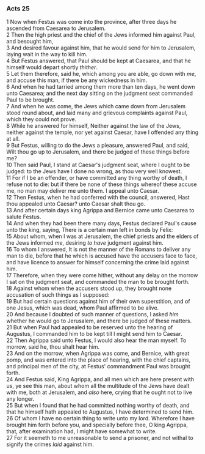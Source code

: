 ### Acts 25

1 Now when Festus was come into the province, after three days he ascended from Caesarea to Jerusalem.  
2 Then the high priest and the chief of the Jews informed him against Paul, and besought him,  
3 And desired favour against him, that he would send for him to Jerusalem, laying wait in the way to kill him.  
4 But Festus answered, that Paul should be kept at Caesarea, and that he himself would depart shortly *thither*.  
5 Let them therefore, said he, which among you are able, go down with *me*, and accuse this man, if there be any wickedness in him.  
6 And when he had tarried among them more than ten days, he went down unto Caesarea; and the next day sitting on the judgment seat commanded Paul to be brought.  
7 And when he was come, the Jews which came down from Jerusalem stood round about, and laid many and grievous complaints against Paul, which they could not prove.  
8 While he answered for himself, Neither against the law of the Jews, neither against the temple, nor yet against Caesar, have I offended any thing at all.  
9 But Festus, willing to do the Jews a pleasure, answered Paul, and said, Wilt thou go up to Jerusalem, and there be judged of these things before me?  
10 Then said Paul, I stand at Caesar's judgment seat, where I ought to be judged: to the Jews have I done no wrong, as thou very well knowest.  
11 For if I be an offender, or have committed any thing worthy of death, I refuse not to die: but if there be none of these things whereof these accuse me, no man may deliver me unto them. I appeal unto Caesar.  
12 Then Festus, when he had conferred with the council, answered, Hast thou appealed unto Caesar? unto Caesar shalt thou go.  
13 And after certain days king Agrippa and Bernice came unto Caesarea to salute Festus.  
14 And when they had been there many days, Festus declared Paul's cause unto the king, saying, There is a certain man left in bonds by Felix:  
15 About whom, when I was at Jerusalem, the chief priests and the elders of the Jews informed *me*, desiring *to have* judgment against him.  
16 To whom I answered, It is not the manner of the Romans to deliver any man to die, before that he which is accused have the accusers face to face, and have licence to answer for himself concerning the crime laid against him.  
17 Therefore, when they were come hither, without any delay on the morrow I sat on the judgment seat, and commanded the man to be brought forth.  
18 Against whom when the accusers stood up, they brought none accusation of such things as I supposed:  
19 But had certain questions against him of their own superstition, and of one Jesus, which was dead, whom Paul affirmed to be alive.  
20 And because I doubted of such manner of questions, I asked *him* whether he would go to Jerusalem, and there be judged of these matters.  
21 But when Paul had appealed to be reserved unto the hearing of Augustus, I commanded him to be kept till I might send him to Caesar.  
22 Then Agrippa said unto Festus, I would also hear the man myself. To morrow, said he, thou shalt hear him.  
23 And on the morrow, when Agrippa was come, and Bernice, with great pomp, and was entered into the place of hearing, with the chief captains, and principal men of the city, at Festus' commandment Paul was brought forth.  
24 And Festus said, King Agrippa, and all men which are here present with us, ye see this man, about whom all the multitude of the Jews have dealt with me, both at Jerusalem, and *also* here, crying that he ought not to live any longer.  
25 But when I found that he had committed nothing worthy of death, and that he himself hath appealed to Augustus, I have determined to send him.  
26 Of whom I have no certain thing to write unto my lord. Wherefore I have brought him forth before you, and specially before thee, O king Agrippa, that, after examination had, I might have somewhat to write.  
27 For it seemeth to me unreasonable to send a prisoner, and not withal to signify the crimes *laid* against him.  
